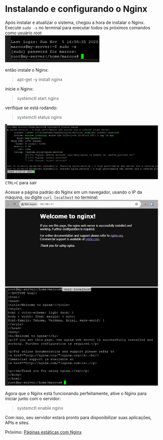 # Instalando e configurando o Nginx
Após instalar e atualizar o sistema, chegou a hora de instalar o Nginx. \
Execute `sudo -s` no terminal para executar todos os próximos comandos como usuário *root*  
![sudo -s](./images/root_user.png)

então instale o Nginx:
> apt-get -y install nginx

inicie o Nginx:
> systemctl start nginx

verifique se está rodando:
> systemctl status nginx  

![systemctl status nginx](./images/nginx_systemctl_status.png)
`CTRL+C` para sair

Acesse a página padrão do Nginx em um navegador, usando o IP da máquina, ou digite `curl localhost` no terminal:
![Nginx em um navegador](./images/web_browser_Nginx.png)
![curl localhost](./images/curl_localhost_Nginx.png)

Agora que o Nginx está funcionando perfeitamente, ative o Nginx para iniciar junto com o servidor:
> systemctl enable nginx

Com isso, seu servidor estará pronto para disponibilizar suas aplicações, APIs e sites.

Próximo: [Páginas estáticas com Nginx](./nginx_pages.md)